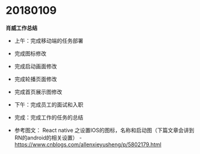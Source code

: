 # 20180109

**肖威工作总结**

- 上午：完成移动端的任务部署

- 完成图标修改
- 完成启动画面修改
- 完成轮播页面修改
- 完成首页展示图修改

- 下午：完成员工的面试和入职
- 完成：完成工作的任务的总结

- 参考图文：
React native 之设置IOS的图标，名称和启动图（下篇文章会讲到RN的android的相关设置）
-https://www.cnblogs.com/allenxieyusheng/p/5802179.html
